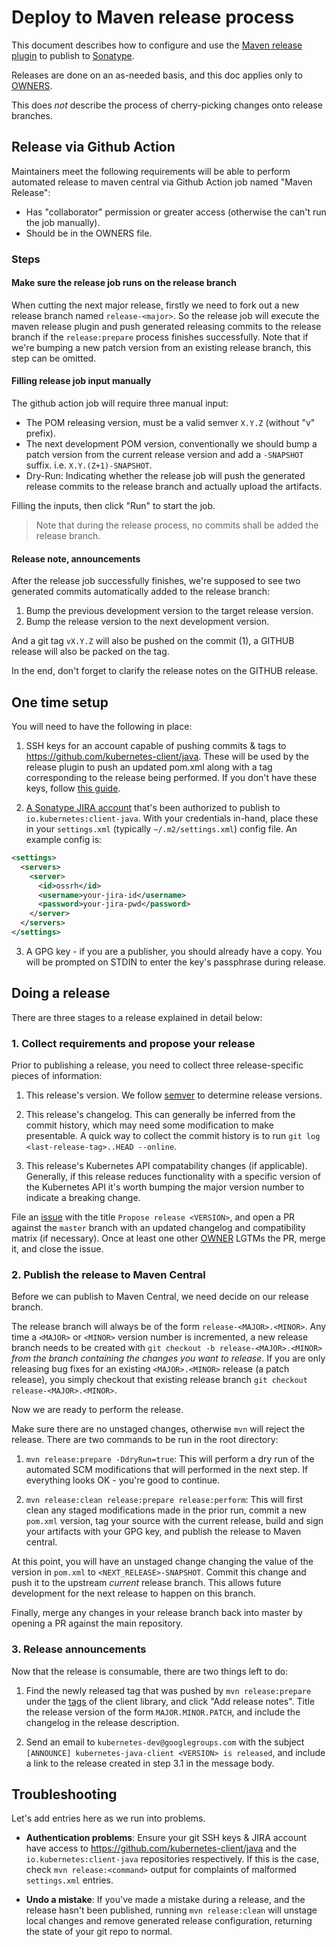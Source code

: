# Deploy to Maven release process

This document describes how to configure and use the [Maven release
plugin](http://maven.apache.org/maven-release/maven-release-plugin) to publish
to [Sonatype](http://central.sonatype.org/).

Releases are done on an as-needed basis, and this doc applies only to
[OWNERS](https://github.com/kubernetes-client/java/blob/master/OWNERS).

This does _not_ describe the process of cherry-picking changes onto release
branches.

## Release via Github Action

Maintainers meet the following requirements will be able to perform automated
release to maven central via Github Action job named "Maven Release":

* Has "collaborator" permission or greater access (otherwise the can't run the
  job manually).
* Should be in the OWNERS file.

### Steps

#### Make sure the release job runs on the release branch

When cutting the next major release, firstly we need to fork out a new release
branch named `release-<major>`. So the release job will execute the maven 
release plugin and push generated releasing commits to the release branch
if the `release:prepare` process finishes successfully. Note that if we're 
bumping a new patch version from an existing release branch, this step can be
omitted.

#### Filling release job input manually

The github action job will require three manual input:

* The POM releasing version, must be a valid semver `X.Y.Z` (without "v" prefix).
* The next development POM version, conventionally we should bump a patch 
  version from the current release version and add a `-SNAPSHOT` suffix. i.e.
  `X.Y.(Z+1)-SNAPSHOT`.
* Dry-Run: Indicating whether the release job will push the generated release
  commits to the release branch and actually upload the artifacts.
  
Filling the inputs, then click "Run" to start the job. 

> Note that during the release process, no commits shall be added the release
> branch.

#### Release note, announcements

After the release job successfully finishes, we're supposed to see two generated
commits automatically added to the release branch:

1. Bump the previous development version to the target release version.
2. Bump the release version to the next development version.

And a git tag `vX.Y.Z` will also be pushed on the commit (1), a GITHUB release
will also be packed on the tag.

In the end, don't forget to clarify the release notes on the GITHUB release.

## One time setup

You will need to have the following in place:

1. SSH keys for an account capable of pushing commits & tags to
   https://github.com/kubernetes-client/java. These will be used by the release
   plugin to push an updated pom.xml along with a tag corresponding to the
   release being performed. If you don't have these keys, follow [this
   guide](https://help.github.com/articles/connecting-to-github-with-ssh/).

2. [A Sonatype JIRA
   account](https://issues.sonatype.org/secure/Signup!default.jspa) that's been
   authorized to publish to `io.kubernetes:client-java`. With your credentials
   in-hand, place these in your `settings.xml` (typically
   `~/.m2/settings.xml`) config file. An example config is:
```xml
<settings>
  <servers>
    <server>
      <id>ossrh</id>
      <username>your-jira-id</username>
      <password>your-jira-pwd</password>
    </server>
  </servers>
</settings>
```

3. A GPG key - if you are a publisher, you should already have a copy. You will
   be prompted on STDIN to enter the key's passphrase during release.

## Doing a release

There are three stages to a release explained in detail below:

### 1. Collect requirements and propose your release

Prior to publishing a release, you need to collect three release-specific pieces
of information:

1. This release's version. We follow [semver](http://semver.org/) to determine
   release versions.

2. This release's changelog. This can generally be inferred from the commit
   history, which may need some modification to make presentable. A quick way
   to collect the commit history is to run
   `git log <last-release-tag>..HEAD --online`.

3. This release's Kubernetes API compatability changes (if applicable).
   Generally, if this release reduces functionality with a specific version of
   the Kubernetes API it's worth bumping the major version number to indicate a
   breaking change.

File an [issue](https://github.com/kubernetes-client/java/issues) with the
title `Propose release <VERSION>`, and open a PR against the `master` branch
with an updated changelog and compatibility matrix (if necessary). Once at
least one other
[OWNER](https://github.com/kubernetes-client/java/blob/master/OWNERS) LGTMs the
PR, merge it, and close the issue.

### 2. Publish the release to Maven Central

Before we can publish to Maven Central, we need decide on our release branch.

The release branch will always be of the form `release-<MAJOR>.<MINOR>`. Any
time a `<MAJOR>` or `<MINOR>` version number is incremented, a new release
branch needs to be created with `git checkout -b release-<MAJOR>.<MINOR>` _from
the branch containing the changes you want to release_. If you are only
releasing bug fixes for an existing `<MAJOR>.<MINOR>` release (a patch
release), you simply checkout that existing release branch `git checkout
release-<MAJOR>.<MINOR>`.

Now we are ready to perform the release.

Make sure there are no unstaged changes, otherwise `mvn` will reject the
release. There are two commands to be run in the root directory:

1. `mvn release:prepare -DdryRun=true`: This will perform a dry run of the
   automated SCM modifications that will performed in the next step. If
   everything looks OK - you're good to continue.

2. `mvn release:clean release:prepare release:perform`: This will first clean
   any staged modifications made in the prior run, commit a new `pom.xml`
   version, tag your source with the current release, build and sign your
   artifacts with your GPG key, and publish the release to Maven central.

At this point, you will have an unstaged change changing the value of the
version in `pom.xml` to `<NEXT_RELEASE>-SNAPSHOT`. Commit this change and push
it to the upstream _current_ release branch. This allows future development for
the next release to happen on this branch.

Finally, merge any changes in your release branch back into master by opening a
PR against the main repository. 

### 3. Release announcements

Now that the release is consumable, there are two things left to do:

1. Find the newly released tag that was pushed by `mvn release:prepare` under
   the [tags](https://github.com/kubernetes-client/java/tags) of the client
   library, and click "Add release notes". Title the release version of the form
   `MAJOR.MINOR.PATCH`, and include the changelog in the release description.

2. Send an email to `kubernetes-dev@googlegroups.com` with the subject
   `[ANNOUNCE] kubernetes-java-client <VERSION> is released`, and include a
   link to the release created in step 3.1 in the message body.

## Troubleshooting

Let's add entries here as we run into problems.

* **Authentication problems**: Ensure your git SSH keys & JIRA account have
  access to https://github.com/kubernetes-client/java and the
  `io.kubernetes:client-java` repositories respectively. If this is the case,
  check `mvn release:<command>` output for complaints of malformed
  `settings.xml` entries.

* **Undo a mistake**: If you've made a mistake during a release, and the
  release hasn't been published, running `mvn release:clean` will unstage local
  changes and remove generated release configuration, returning the state of
  your git repo to normal.
